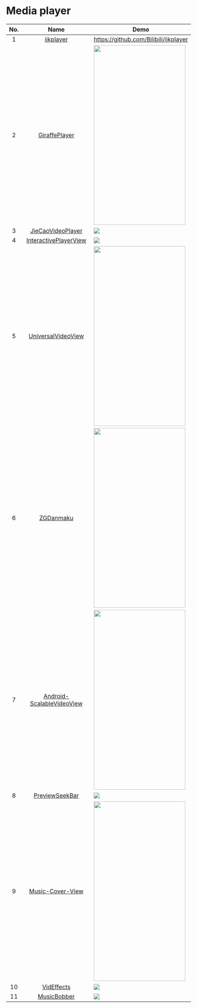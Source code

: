 Media player
======================
No. | Name | Demo
:---: | :---: | ---
1| [ijkplayer](https://github.com/Bilibili/ijkplayer) | https://github.com/Bilibili/ijkplayer
2| [GiraffePlayer](https://github.com/tcking/GiraffePlayer) | <img src="https://github.com/tcking/GiraffePlayer/raw/master/screencap/device-2015-10-28-142934.png" width="250" height="490">
3| [JieCaoVideoPlayer](https://github.com/lipangit/JieCaoVideoPlayer) | ![](https://github.com/lipangit/JieCaoVideoPlayer/releases/download/v5.3/j9.jpg)
4| [InteractivePlayerView](https://github.com/iammert/InteractivePlayerView) | ![](https://raw.githubusercontent.com/iammert/InteractivePlayerView/master/art/art.png)
5| [UniversalVideoView](https://github.com/linsea/UniversalVideoView) | <img src="https://github.com/linsea/UniversalVideoView/raw/master/screenshot/screen1.png" width="250" height="490">
6| [ZGDanmaku](https://github.com/zhgeaits/ZGDanmaku) | <img src="https://raw.githubusercontent.com/zhgeaits/ZGDanmaku/master/yy.png" width="250" height="490">
7| [Android-ScalableVideoView](https://github.com/yqritc/Android-ScalableVideoView) | <img src="https://github.com/yqritc/Android-ScalableVideoView/raw/master/sample/sample.gif" width="250" height="490">
8| [PreviewSeekBar](https://github.com/rubensousa/PreviewSeekBar) | ![](https://github.com/rubensousa/PreviewSeekBar/raw/master/screenshots/sample.gif)
9| [Music-Cover-View](https://github.com/andremion/Music-Cover-View) | <img src="https://raw.githubusercontent.com/andremion/Music-Player/master/art/music_player_code.gif" width="250" height="490">
10| [VidEffects](https://github.com/krazykira/VidEffects) | ![](https://cloud.githubusercontent.com/assets/2201511/9244235/e75ab7a8-41b2-11e5-90b7-33d944d1d6c8.png)
11| [MusicBobber](https://github.com/Cleveroad/MusicBobber) | ![](https://github.com/Cleveroad/MusicBobber/raw/master/images/demo.gif)